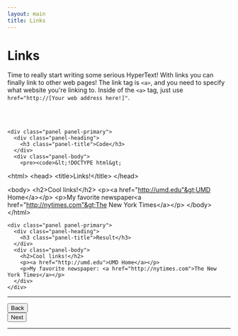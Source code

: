 ```yaml
---
layout: main
title: Links
---
```


# Links

Time to really start writing some serious HyperText! With links you can finally link to other web pages! The link tag is `<a>`, and you need to specify what website you're linking to. Inside of the `<a>` tag, just use `href="http://[Your web address here!]"`.

<br></br>

<div class="row">
  <div class="col-md-6">

    <div class="panel panel-primary">
      <div class="panel-heading">
        <h3 class="panel-title">Code</h3>
      </div>
      <div class="panel-body">
        <pre><code>&lt;!DOCTYPE html&gt;
&lt;html&gt;
  &lt;head&gt;
    &lt;title&gt;Links!&lt;/title&gt;
  &lt;/head&gt;

  &lt;body&gt;
    &lt;h2&gt;Cool links!&lt;/h2&gt;
    &lt;p&gt;&lt;a href="http://umd.edu"&gt;UMD Home&lt;/a&gt;&lt;/p&gt;
    &lt;p&gt;My favorite newspaper&lt;a href="http://nytimes.com"&gt;The New York Times&lt;/a&gt;&lt;/p&gt;
  &lt;/body&gt;
&lt;/html&gt;</code></pre>
      </div>
    </div>
  
  </div>
  <div class="col-md-6">

    <div class="panel panel-primary">
      <div class="panel-heading">
        <h3 class="panel-title">Result</h3>
      </div>
      <div class="panel-body">
        <h2>Cool links!</h2>
        <p><a href="http://umd.edu">UMD Home</a></p>
        <p>My favorite newspaper: <a href="http://nytimes.com">The New York Times</a></p>
      </div>
    </div>

  </div>
</div>

---

<div class="row">
  <div class="col-md-1">
    <a href="../headings"><button type="button" class="btn btn-primary btn-lg">Back</button></a>
  </div>
  <div class="col-md-1">
    <a href="../lists"><button type="button" class="btn btn-primary btn-lg">Next</button></a>
  </div>
</div>

---